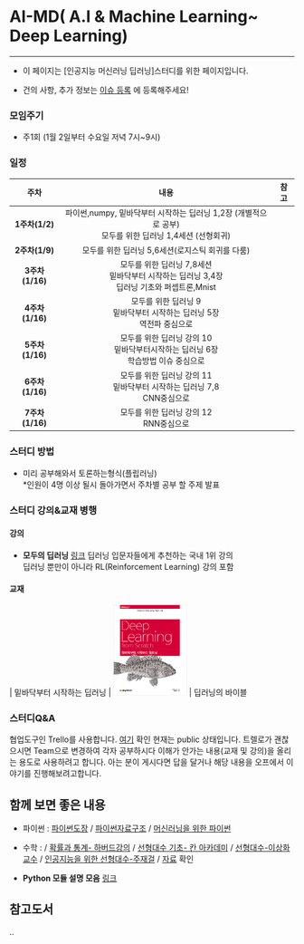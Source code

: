 # AI-MD( A.I & Machine Learning~ Deep Learning) 
---
- 이 페이지는 [인공지능 머신러닝 딥러닝]스터디를 위한 페이지입니다.

- 건의 사항, 추가 정보는 [이슈 등록](https://github.com/AI-MD/AI-MD.github.io/issues) 에 등록해주세요!




### 모임주기
 - 주1회 (1월 2일부터 수요일 저녁 7시~9시)

### 일정
|<center> 주차</center> |  <center>내용</center> |  <center>참고</center> |
|:--------:|:--------:|:--------:|
|**1주차(1/2)** | <center>파이썬,numpy, 밑바닥부터 시작하는 딥러닝 1,2장 (개별적으로 공부) <br/> 모두를 위한 딥러닝 1,4세션 (선형회귀) </center>| |
|**2주차(1/9)** | <center>모두를 위한 딥러닝 5,6세션(로지스틱 회귀를 다룸) </center> | |
|**3주차(1/16)** | <center>모두를 위한 딥러닝 7,8세션 <br/> 밑바닥부터 시작하는 딥러닝  3,4장<br/> 딥러닝 기초와 퍼셉트론,Mnist </center> ||
|**4주차(1/16)** | <center>모두를 위한 딥러닝 9<br/> 밑바닥부터 시작하는 딥러닝 5장<br/> 역전파 중심으로  </center> | |
|**5주차(1/16)** | <center>모두를 위한 딥러닝 강의 10<br/> 밑바닥부터시작하는 딥러닝 6장<br/> 학습방법 이슈 중심으로  </center> | |
|**6주차(1/16)** | <center>모두를 위한 딥러닝 강의 11<br/> 밑바닥부터 시작하는 딥러닝 7,8<br/>  CNN중심으로  </center> | |
|**7주차(1/16)** | <center>모두를 위한 딥러닝 강의 12 <br/>  RNN중심으로 </center> | |

### 스터디 방법
 - 미리 공부해와서 토론하는형식(플립러닝)  
 *인원이 4명 이상 될시 돌아가면서 주차별 공부 할 주제 발표

### 스터디 강의&교재 병행


#### 강의
  - **모두의 딥러닝** [링크](http://hunkim.github.io/ml/) 
  딥러닝 입문자들에게 추천하는 국내 1위 강의  
  딥러닝 뿐만이 아니라 RL(Reinforcement Learning) 강의 포함
  
#### 교재

| 밑바닥부터 시작하는 딥러닝        | [<img src="./scratch.jpg" width="130" height="160">](http://book.naver.com/bookdb/book_detail.nhn?bid=11492334)     |  딥러닝의 바이블 


### 스터디Q&A

협업도구인 Trello를 사용합니다. [여기](https://trello.com/b/RxvPHaIu/amd-study) 확인 
현재는 public 상태입니다. 
트렐로가 괜찮으시면 Team으로 변경하여 각자 공부하시다 이해가 안가는 내용(교재 및 강의)을 올리는 용도로 사용하려고 합니다.
아는 분이 게시다면 답을 달거나 해당 내용을 오프에서 이야기를 진행해보려고합니다. 

## 함께 보면 좋은 내용 
- 파이썬 : [파이썬도장](https://dojang.io/course/view.php?id=3) / [파이썬자료구조](https://www.edwith.org/python-data) / [머신러닝을 위한 파이썬](https://www.edwith.org/aipython)
- 수학 :
/ [확률과 통계- 하버드강의](https://www.edwith.org/harvardprobability) 
/ [선형대수 기초- 칸 아카데미](https://www.edwith.org/linear-algebra)
/ [선형대수-이상화교수](http://www.kocw.net/home/search/kemView.do?kemId=977757)
/ [인공지능을 위한 선형대수-주재걸](https://www.edwith.org/linearalgebra4ai) / [자료](https://github.com/OpenCVDL/OpenCVDL.github.io/blob/master/files/머신러닝을_위한_선형대수.zip) 확인

 - **Python 모듈 설명 모음** [링크](http://awesome-python.com/)

## 참고도서 
.. 
